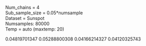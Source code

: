 Num_chains = 4	
Sub_sample_size = 0.05*numsample				
Dataset = Sunspot				
Numsamples: 80000				
Temp = auto (maxtemp: 20)				



0.04819701347	0.05288800308	0.04166214327	0.04120325743
